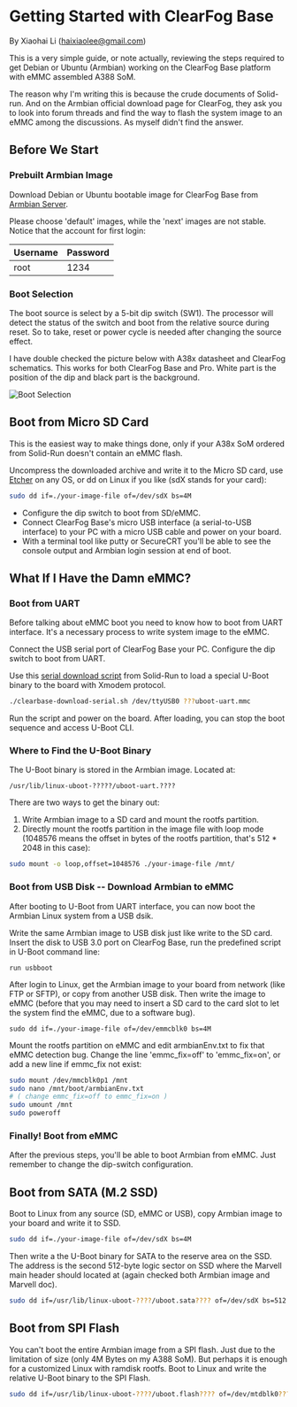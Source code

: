 # Getting Started with ClearFog Base

By Xiaohai Li (haixiaolee@gmail.com)

This is a very simple guide, or note actually, reviewing the steps required to get Debian or Ubuntu (Armbian) working on the ClearFog Base platform with eMMC assembled A388 SoM.

The reason why I'm writing this is because the crude documents of Solid-run. And on the Armbian official download page for ClearFog, they ask you to look into forum threads and find the way to flash the system image to an eMMC among the discussions. As myself didn't find the answer.

## Before We Start

### Prebuilt Armbian Image

Download Debian or Ubuntu bootable image for ClearFog Base from [Armbian Server](https://dl.armbian.com/clearfogbase/). 

Please choose 'default' images, while the 'next' images are not stable. Notice that the account for first login:

|   Username    |   Password    |
|   ---         |   ---         |       
|   root        |   1234        |

### Boot Selection

The boot source is select by a 5-bit dip switch (SW1). The processor will detect the status of the switch and boot from the relative source during reset. So to take, reset or power cycle is needed after changing the source effect.

I have double checked the picture below with A38x datasheet and ClearFog schematics. This works for both ClearFog Base and Pro. White part is the position of the dip and black part is the background.

![Boot Selection](https://raw.githubusercontent.com/nightseas/arm_applications/master/pic/clearfog_base_boot_sel.jpg)

## Boot from Micro SD Card

This is the easiest way to make things done, only if your A38x SoM ordered from Solid-Run doesn't contain an eMMC flash.

Uncompress the downloaded archive and write it to the Micro SD card, use [Etcher](https://www.etcher.io/) on any OS, or dd on Linux if you like (sdX stands for your card):

```sh
sudo dd if=./your-image-file of=/dev/sdX bs=4M
```

 - Configure the dip switch to boot from SD/eMMC. 
 - Connect ClearFog Base's micro USB interface (a serial-to-USB interface) to your PC with a micro USB cable and power on your board. 
 - With a terminal tool like putty or SecureCRT you'll be able to see the console output and Armbian login session at end of boot.

## What If I Have the Damn eMMC?

### Boot from UART

Before talking about eMMC boot you need to know how to boot from UART interface. It's a necessary process to write system image to the eMMC.

Connect the USB serial port of ClearFog Base your PC. Configure the dip switch to boot from UART.

Use this [serial download script](https://github.com/nightseas/arm_applications/blob/master/script/clearbase-download-serial.sh) from Solid-Run to load a special U-Boot  binary to the board with Xmodem protocol. 

```sh
./clearbase-download-serial.sh /dev/ttyUSB0 ???uboot-uart.mmc
```

Run the script and power on the board. After loading, you can stop the boot sequence and access U-Boot CLI.


### Where to Find the U-Boot Binary

The U-Boot binary is stored in the Armbian image. Located at:

```
/usr/lib/linux-uboot-?????/uboot-uart.????
```

There are two ways to get the binary out:

 1. Write Armbian image to a SD card and mount the rootfs partition.
 2. Directly mount the rootfs partition in the image file with loop mode (1048576 means the offset in bytes of the rootfs partition, that's 512 * 2048 in this case):

```sh
sudo mount -o loop,offset=1048576 ./your-image-file /mnt/
```

### Boot from USB Disk -- Download Armbian to eMMC

After booting to U-Boot from UART interface, you can now boot the Armbian Linux system from a USB dsik.

Write the same Armbian image to USB disk just like write to the SD card. Insert the disk to USB 3.0 port on ClearFog Base, run the predefined script in U-Boot command line:

```
run usbboot
```

After login to Linux, get the Armbian image to your board from network (like FTP or SFTP), or copy from another USB disk. Then write the image to eMMC (before that you may need to insert a SD card to the card slot to let the system find the eMMC, due to a software bug).

```
sudo dd if=./your-image-file of=/dev/emmcblk0 bs=4M
```

Mount the rootfs partition on eMMC and edit armbianEnv.txt to fix that eMMC detection bug. Change the line 'emmc_fix=off' to 'emmc_fix=on', or add a new line if emmc_fix not exist:

```sh
sudo mount /dev/mmcblk0p1 /mnt
sudo nano /mnt/boot/armbianEnv.txt
# ( change emmc_fix=off to emmc_fix=on )
sudo umount /mnt
sudo poweroff
```

### Finally! Boot from eMMC

After the previous steps, you'll be able to boot Armbian from eMMC. Just remember to change the dip-switch configuration.

## Boot from SATA (M.2 SSD)

Boot to Linux from any source (SD, eMMC or USB), copy Armbian image to your board and write it to SSD.  

```sh
sudo dd if=./your-image-file of=/dev/sdX bs=4M
```

Then write a the U-Boot binary for SATA to the reserve area on the SSD. The address is the second 512-byte logic sector on SSD where the Marvell main header should located at (again checked both Armbian image and Marvell doc).

```sh
sudo dd if=/usr/lib/linux-uboot-????/uboot.sata???? of=/dev/sdX bs=512 seek=1
```

## Boot from SPI Flash

You can't boot the entire Armbian image from a SPI flash. Just due to the limitation of size (only 4M Bytes on my A388 SoM). But perhaps it is enough for a customized Linux with ramdisk rootfs.
Boot to Linux and write the relative U-Boot binary to the SPI Flash.

```sh
sudo dd if=/usr/lib/linux-uboot-????/uboot.flash???? of=/dev/mtdblk0????
```
